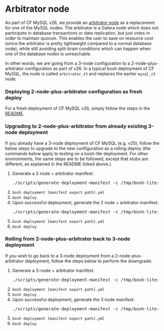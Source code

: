 # Arbitrator node

As part of CF MySQL v26, we provide an [arbitrator node](http://galeracluster.com/documentation-webpages/arbitrator.html) as a replacement for one of the MySQL nodes. The arbitrator is a Galera node which does not participate in database transactions or data replication, but just votes in order to maintain quorum. This enables the user to save on resource cost (since the arbitrator is pretty lightweight compared to a normal database node), while still avoiding split-brain conditions which can happen when one of the database nodes is unreachable.

In other words, we are going from a 3-node configuration to a 2-node-plus-arbitrator configuration as part of v26. In a typical bosh deployment of CF MySQL, the node is called `arbitrator_z3` and replaces the earlier `mysql_z3` node.

### Deploying 2-node-plus-arbitrator configuration as fresh deploy

For a fresh deployment of CF MySQL v26, simply follow the steps in the [README](https://github.com/cloudfoundry/cf-mysql-release/blob/develop/README.md#create-manifest-and-deploy).

### Upgrading to 2-node-plus-arbitrator from already existing 3-node deployment

If you already have a 3-node deployment of CF MySQL (e.g. v25), follow the below steps to upgrade to the new configuration as a rolling deploy (the commands below apply to testing on a bosh-lite deployment. For other environments, the same steps are to be followed, except that stubs are different, as explained in the README linked above.).

1. Generate a 3 node + arbitrator manifest:
    <pre>./scripts/generate-deployment-manifest -c /tmp/bosh-lite-cf-manifest.yml -p manifest-generation/bosh-lite-stubs/property-overrides.yml -i manifest-generation/bosh-lite-stubs/iaas-settings.yml -n manifest-generation/examples/upgrade-to-arbitrator/deploy-arbitrator/instance-count-overrides.yml > [manifest export path].yml</pre>
1. `bosh deployment [manifest export path].yml`
1. `bosh deploy`
1.  Upon successful deployment, generate the 2 node + arbitrator manifest:
    <pre>./scripts/generate-deployment-manifest -c /tmp/bosh-lite-cf-manifest.yml -p manifest-generation/bosh-lite-stubs/property-overrides.yml -i manifest-generation/bosh-lite-stubs/iaas-settings.yml -n manifest-generation/examples/upgrade-to-arbitrator/remove-mysql-node/instance-count-overrides.yml > [manifest export path].yml</pre>
1. `bosh deployment [manifest export path].yml`
1. `bosh deploy`

### Rolling from 2-node-plus-arbitrator back to 3-node deployment

If you wish to go back to a 3-node deployment from a 2-node-plus-arbitrator deployment, follow the steps below to perform the downgrade:

1. Generate a 3-node + arbitrator manifest:
    <pre>./scripts/generate-deployment-manifest -c /tmp/bosh-lite-cf-manifest.yml -p manifest-generation/bosh-lite-stubs/property-overrides.yml -i manifest-generation/bosh-lite-stubs/iaas-settings.yml -n manifest-generation/examples/upgrade-to-arbitrator/deploy-arbitrator/instance-count-overrides.yml > [manifest export path].yml</pre>
1. `bosh deployment [manifest export path].yml`
1. `bosh deploy`
1.  Upon successful deployment, generate the 3 node manifest:
    <pre>./scripts/generate-deployment-manifest -c /tmp/bosh-lite-cf-manifest.yml -p manifest-generation/bosh-lite-stubs/property-overrides.yml -i manifest-generation/bosh-lite-stubs/iaas-settings.yml -n manifest-generation/examples/no-arbitrator/instance-count-overrides.yml > [manifest export path].yml</pre>
1. `bosh deployment [manifest export path].yml`
1. `bosh deploy`
